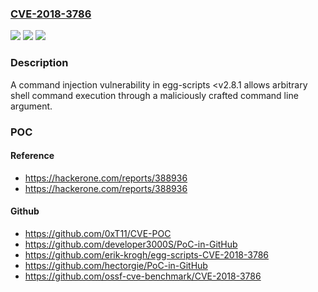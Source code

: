 ### [CVE-2018-3786](https://cve.mitre.org/cgi-bin/cvename.cgi?name=CVE-2018-3786)
![](https://img.shields.io/static/v1?label=Product&message=egg-scripts&color=blue)
![](https://img.shields.io/static/v1?label=Version&message=n%2Fa&color=blue)
![](https://img.shields.io/static/v1?label=Vulnerability&message=Command%20Injection%20-%20Generic%20(CWE-77)&color=brighgreen)

### Description

A command injection vulnerability in egg-scripts <v2.8.1 allows arbitrary shell command execution through a maliciously crafted command line argument.

### POC

#### Reference
- https://hackerone.com/reports/388936
- https://hackerone.com/reports/388936

#### Github
- https://github.com/0xT11/CVE-POC
- https://github.com/developer3000S/PoC-in-GitHub
- https://github.com/erik-krogh/egg-scripts-CVE-2018-3786
- https://github.com/hectorgie/PoC-in-GitHub
- https://github.com/ossf-cve-benchmark/CVE-2018-3786

